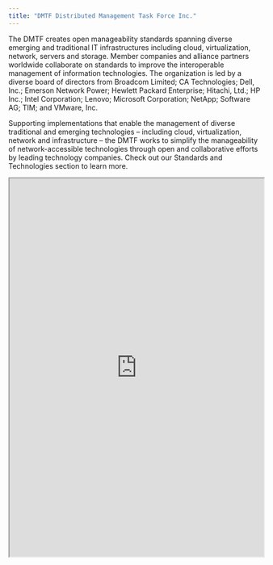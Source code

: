```yaml
---
title: "DMTF Distributed Management Task Force Inc."
---
```


The DMTF creates open manageability standards spanning diverse emerging and traditional IT infrastructures including cloud, virtualization, network, servers and storage. Member companies and alliance partners worldwide collaborate on standards to improve the interoperable management of information technologies. The organization is led by a diverse board of directors from Broadcom Limited; CA Technologies; Dell, Inc.; Emerson Network Power; Hewlett Packard Enterprise; Hitachi, Ltd.; HP Inc.; Intel Corporation; Lenovo; Microsoft Corporation; NetApp; Software AG; TIM; and VMware, Inc.

Supporting implementations that enable the management of diverse traditional and emerging technologies – including cloud, virtualization, network and infrastructure – the DMTF works to simplify the manageability of network-accessible technologies through open and collaborative efforts by leading technology companies. Check out our Standards and Technologies section to learn more.

<iframe height="750" width="100%" src="https://ewelton.github.io/ktest/wiki.html#DMTF%20Distributed%20Management%20Task%20Force%20Inc."></iframe>
